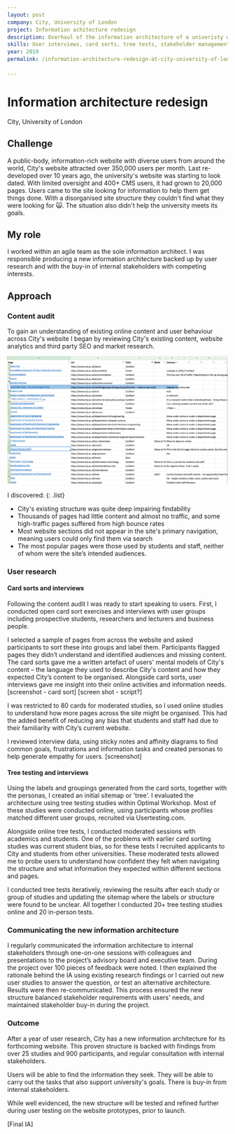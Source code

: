 ```yaml
---
layout: post
company: City, University of London
project: Information achitecture redesign 
description: Overhaul of the information architecture of a univeristy website
skills: User interviews, card sorts, tree tests, stakeholder management
year: 2019
permalink: /information-architecture-redesign-at-city-university-of-london/

---
```


# Information architecture redesign #  
City, University of London


## Challenge ## 
A public-body, information-rich website with diverse users from around the world, City's website attracted over 350,000 users per month. Last re-developed over 10 years ago, the university's website was starting to look dated. With limited oversight and 400+ CMS users, it had grown to 20,000 pages. Users came to the site looking for information to help them get things done. With a disorganised site structure they couldn't find what they were looking for :scream_cat:. The situation also didn't help the university meets its goals. 

## My role ##

I worked within an agile team as the sole information architect. I was responsible producing a new information architecture backed up by user research and with the buy-in of internal stakeholders with competing interests.

## Approach ##

### Content audit ###

To gain an understanding of existing online content and user behaviour across City's website I began by reviewing City's existing content, website analytics and third party SEO and market research. 

![Audit of sections not within primary navigation](../img/content-audit.png)

I discovered:
{: .list}
* City's existing structure was quite deep impairing findability
* Thousands of pages had little content and almost no traffic, and some high-traffic pages suffered from high bounce rates
* Most website sections did not appear in the site's primary navigation, meaning users could only find them via search 
* The most popular pages were those used by students and staff, neither of whom were the site’s intended audiences.

### User research ###

#### Card sorts and interviews ####

Following the content audit I was ready to start speaking to users. First, I conducted open card sort exercises and interviews with user groups including prospective students, researchers and lecturers and business people. 

I selected a sample of pages from across the website and asked participants to sort these into groups and label them. Participants flagged pages they didn’t understand and identified audiences and missing content. The card sorts gave me a written artefact of users' mental models of City's content &ndash; the language they used to describe City's content and how they expected City’s content to be organised. Alongside card sorts, user interviews gave me insight into their online activities and information needs. [screenshot - card sort]  [screen shot - script?]

I was restricted to 80 cards for moderated studies, so I used online studies to understand how more pages across the site might be organised. This had the added benefit of  reducing any bias that students and staff had due to their familiarity with City’s current website. 

I reviewed interview data, using sticky notes and affinity diagrams to find common goals, frustrations and information tasks and created personas to help generate empathy for users. [screenshot] 

#### Tree testing and interviews ####

Using the labels and groupings generated from the card sorts, together with the personas, I created an initial sitemap or 'tree'. I evaluated the architecture using tree testing studies within Optimal Workshop. Most of these studies were conducted online, using participants whose profiles matched different user groups, recruited via Usertesting.com.

Alongside online tree tests, I conducted moderated sessions with academics and students. One of the problems with earlier card sorting studies was current student bias, so for these tests I recruited applicants to City and students from other universities. These moderated tests allowed me to probe users to understand how confident they felt when navigating the structure and what information they expected within different sections and pages.

I conducted tree tests iteratively, reviewing the results after each study or group of studies and updating the sitemap where the labels or structure were found to be unclear. All together I conducted 20+ tree testing studies online and 20 in-person tests.

### Communicating the new information architecture ###

I regularly communicated the information architecture to internal stakeholders through one-on-one sessions with colleagues and presentations to the project’s advisory board and executive team. During the project over 100 pieces of feedback were noted. I then explained the rationale behind the IA using existing research findings or I carried out new user studies to answer the question, or test an alternative architecture. Results were then re-communicated. This process ensured the new structure balanced stakeholder requirements with users' needs, and maintained stakeholder buy-in during the project.

### Outcome ###

After a year of user research, City has a new information architecture for its forthcoming website. This proven structure is backed with findings from over 25 studies and 900 participants, and regular consultation with internal stakeholders. 

Users will be able to find the information they seek. They will be able to carry out the tasks that also support university's goals. There is buy-in from internal stakeholders.

While well evidenced, the new structure will be tested and refined further during user testing on the website prototypes, prior to launch. 


 [Final IA]



